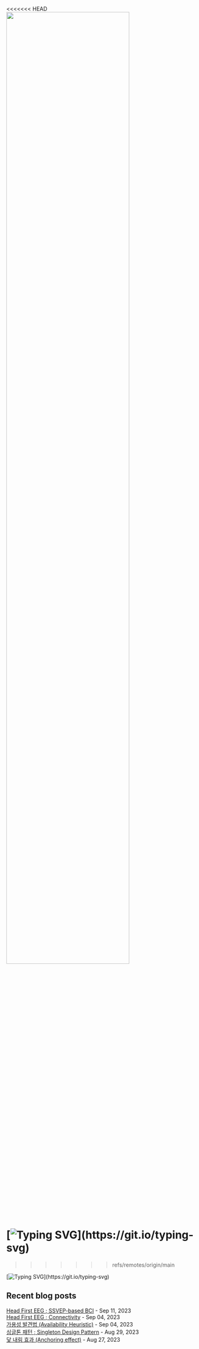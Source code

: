 <<<<<<< HEAD
<img width="80%" src="https://github.com/ez-neurai/ez-neurai/assets/62509122/2361b392-ba8f-4edb-ae70-5320739c41a6"/>

<br>

[![Typing SVG](https://readme-typing-svg.demolab.com?font=DM+Sans&duration=4000&pause=800&multiline=true&width=435&height=90&lines=Hi%2C+there.;Welcome+to+my+github+page!;Feel+free+to+look+around.)](https://git.io/typing-svg)
=======
>>>>>>> refs/remotes/origin/main

[![Typing SVG](https://readme-typing-svg.demolab.com?font=DM+Sans&duration=4000&pause=800&multiline=true&width=435&height=90&lines=Hi%2C+there.;Welcome+to+my+github+page!;Feel+free+to+look+around.)](https://git.io/typing-svg)
## Recent blog posts
[Head First EEG ; SSVEP-based BCI](https://neurai.tistory.com/54) - Sep 11, 2023<br>
[Head First EEG ; Connectivity](https://neurai.tistory.com/53) - Sep 04, 2023<br>
[가용성 발견법 (Availability Heuristic)](https://neurai.tistory.com/52) - Sep 04, 2023<br>
[싱글톤 패턴 ; Singleton Design Pattern](https://neurai.tistory.com/51) - Aug 29, 2023<br>
[닻 내림 효과 (Anchoring effect)](https://neurai.tistory.com/50) - Aug 27, 2023<br>
